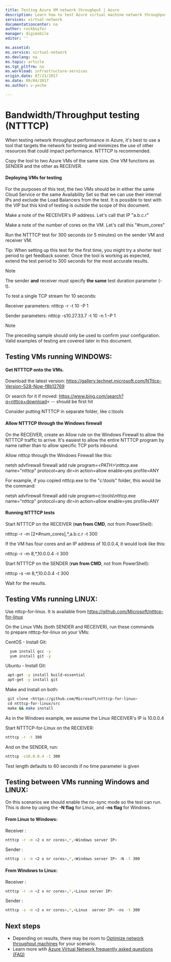```yaml
---
title: Testing Azure VM network throughput | Azure
description: Learn how to test Azure virtual machine network throughput.
services: virtual-network
documentationcenter: na
author: rockboyfor
manager: digimobile
editor: ''

ms.assetid:
ms.service: virtual-network
ms.devlang: na
ms.topic: article
ms.tgt_pltfrm: na
ms.workload: infrastructure-services
origin.date: 07/21/2017
ms.date: 09/04/2017
ms.author: v-yeche

---
```


# Bandwidth/Throughput testing (NTTTCP)

When testing network throughput performance in Azure, it's best to use a tool that targets the network for testing and minimizes the use of other resources that could impact performance. NTTTCP is recommended.

Copy the tool to two Azure VMs of the same size. One VM functions as SENDER
and the other as RECEIVER.

#### Deploying VMs for testing
For the purposes of this test, the two VMs should be in either the same Cloud Service or the same Availability Set so that we can use their internal IPs and exclude the Load Balancers from the test. It is possible to test with the VIP but this kind of testing is outside the scope of this document.

Make a note of the RECEIVER's IP address. Let's call that IP "a.b.c.r"

Make a note of the number of cores on the VM. Let's call this "\#num\_cores"

Run the NTTTCP test for 300 seconds (or 5 minutes) on the sender VM and receiver VM.

Tip: When setting up this test for the first time, you might try a shorter test period to get feedback sooner. Once the tool is working as expected, extend the test period to 300 seconds for the most accurate results.

> [!NOTE]
> The sender **and** receiver must specify **the same** test duration
parameter (-t).

To test a single TCP stream for 10 seconds:

Receiver parameters: ntttcp -r -t 10 -P 1

Sender parameters: ntttcp -s10.27.33.7 -t 10 -n 1 -P 1

> [!NOTE]
> The preceding sample should only be used to confirm your configuration. Valid examples of testing are covered later in this document.

## Testing VMs running WINDOWS:

#### Get NTTTCP onto the VMs.

Download the latest version:
<https://gallery.technet.microsoft.com/NTttcp-Version-528-Now-f8b12769>

Or search for it if moved: <https://www.bing.com/search?q=ntttcp+download>\< -- should be first hit

Consider putting NTTTCP in separate folder, like c:\\tools

#### Allow NTTTCP through the Windows firewall
On the RECEIVER, create an Allow rule on the Windows Firewall to allow the
NTTTCP traffic to arrive. It's easiest to allow the entire NTTTCP program by
name rather than to allow specific TCP ports inbound.

Allow ntttcp through the Windows Firewall like this:

netsh advfirewall firewall add rule program=\<PATH\>\\ntttcp.exe name="ntttcp" protocol=any dir=in action=allow enable=yes profile=ANY

For example, if you copied ntttcp.exe to the "c:\\tools" folder, this would be the command: 

netsh advfirewall firewall add rule program=c:\\tools\\ntttcp.exe name="ntttcp" protocol=any dir=in action=allow enable=yes profile=ANY

#### Running NTTTCP tests

Start NTTTCP on the RECEIVER (**run from CMD**, not from PowerShell):

ntttcp -r -m [2\*\#num\_cores],\*,a.b.c.r -t 300

If the VM has four cores and an IP address of 10.0.0.4, it would look like this:

ntttcp -r -m 8,\*,10.0.0.4 -t 300

Start NTTTCP on the SENDER (**run from CMD**, not from PowerShell):

ntttcp -s -m 8,\*,10.0.0.4 -t 300 

Wait for the results.

## Testing VMs running LINUX:

Use nttcp-for-linux. It is available from <https://github.com/Microsoft/ntttcp-for-linux>

On the Linux VMs (both SENDER and RECEIVER), run these commands to prepare ntttcp-for-linux on your VMs:

CentOS - Install Git:

``` bash
  yum install gcc -y  
  yum install git -y
```
Ubuntu - Install Git:

``` bash
 apt-get -y install build-essential  
 apt-get -y install git
```
Make and Install on both:

``` bash
 git clone <https://github.com/Microsoft/ntttcp-for-linux>
 cd ntttcp-for-linux/src
 make && make install
```

As in the Windows example, we assume the Linux RECEIVER's IP is 10.0.0.4

Start NTTTCP-for-Linux on the RECEIVER:

``` bash
ntttcp -r -t 300
```

And on the SENDER, run:

``` bash
ntttcp -s10.0.0.4 -t 300
```

Test length defaults to 60 seconds if no time parameter is given

## Testing between VMs running Windows and LINUX:

On this scenarios we should enable the no-sync mode so the test can run. This is done by using the **-N flag** for Linux, and **-ns flag** for Windows.

#### From Linux to Windows:

Receiver <Windows>:

``` bash
ntttcp -r -m <2 x nr cores>,*,<Windows server IP>
```

Sender <Linux> :

``` bash
ntttcp -s -m <2 x nr cores>,*,<Windows server IP> -N -t 300
```

#### From Windows to Linux:

Receiver <Linux>:

``` bash 
ntttcp -r -m <2 x nr cores>,*,<Linux server IP>
```

Sender <Windows>:

``` bash
ntttcp -s -m <2 x nr cores>,*,<Linux  server IP> -ns -t 300
```

## Next steps
* Depending on results, there may be room to [Optimize network throughput machines](virtual-network-optimize-network-bandwidth.md) for your scenario.
* Learn more wtih [Azure Virtual Network frequently asked questions (FAQ)](virtual-networks-faq.md)

<!--Update_Description: update meta properties-->